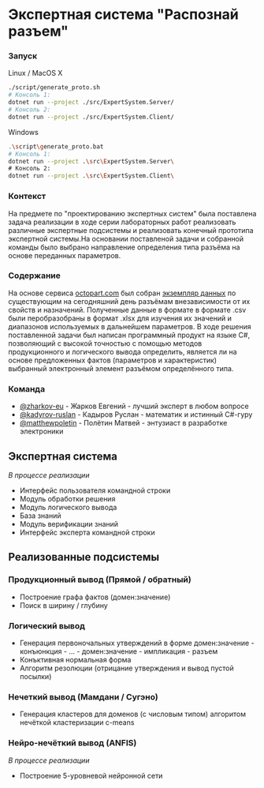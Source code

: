 # Экспертная система "Распознай разъем"

### Запуск
Linux / MacOS X
```sh
./script/generate_proto.sh
# Консоль 1:
dotnet run --project ./src/ExpertSystem.Server/
# Консоль 2:
dotnet run --project ./src/ExpertSystem.Client/
```
Windows
```sh
.\script\generate_proto.bat
# Консоль 1:
dotnet run --project .\src\ExpertSystem.Server\
# Консоль 2:
dotnet run --project .\src\ExpertSystem.Client\
```

### Контекст
На предмете по "проектированию экспертных систем" была поставлена задача реализации в ходе серии лабораторных работ реализовать различные экспертные подсистемы и реализовать конечный прототипа экспертной системы.На основании поставленой задачи и собранной команды было выбрано направление определения типа разъёма на основе переданных параметров.

### Содержание
На основе сервиса [octopart.com](http://octopart.com) был собран [экземпляр данных](https://github.com/zharkov-eu/recognize-connector/blob/master/data/1.csv) по существующим на сегодняшний день разъёмам внезависимости от их свойств и назначений. Полученные данные в формате в формате .csv были перобразобраны в формат .xlsx для изучения их значений и диапазонов используемых в дальнейшем параметров. В ходе решения поставленной задачи был написан программный продукт на языке C#, позволяющий с высокой точностью с помощью методов продукционного и логического вывода определить, является ли на основе предложенных фактов (параметров и характеристик) выбранный электронный элемент разъёмом определённого типа.

### Команда
- [@zharkov-eu](https://github.com/zharkov-eu) - Жарков Евгений - лучший эксперт в любом вопросе
- [@kadyrov-ruslan](https://github.com/kadyrov-ruslan) - Кадыров Руслан - математик и истинный C#-гуру
- [@matthewpoletin](https://github.com/matthewpoletin) - Полётин Матвей - энтузиаст в разработке электроники

## Экспертная система
*В процессе реализации*
* Интерфейс пользователя командной строки
* Модуль обработки решения
* Модуль логического вывода
* База знаний
* Модуль верификации знаний
* Интерфейс эксперта командной строки

## Реализованные подсистемы
### Продукционный вывод (Прямой / обратный)
* Построение графа фактов (домен:значение)
* Поиск в ширину / глубину

### Логический вывод
* Генерация первоночальных утверждений в форме домен:значение - конъюнкция - ... - домен:значение - импликация - разъем
* Конъктивная нормальная форма
* Алгоритм резолюции (отрицание утверждения и вывод пустой посылки)

### Нечеткий вывод (Мамдани / Сугэно)
* Генерация кластеров для доменов (с числовым типом) алгоритом нечёткой кластеризации c-means

### Нейро-нечёткий вывод (ANFIS)
*В процессе реализации*
* Построение 5-уровневой нейронной сети
